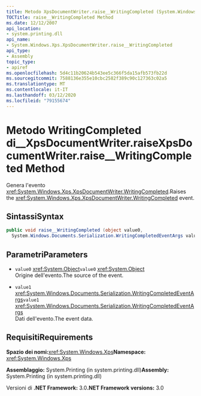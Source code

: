 ```yaml
---
title: Metodo XpsDocumentWriter.raise__WritingCompleted (System.Windows.Xps)
TOCTitle: raise__WritingCompleted Method
ms.date: 12/12/2007
api_location:
- system.printing.dll
api_name:
- System.Windows.Xps.XpsDocumentWriter.raise__WritingCompleted
api_type:
- Assembly
topic_type:
- apiref
ms.openlocfilehash: 5d4c11b20624b543ee5c366f5da15afb573fb22d
ms.sourcegitcommit: 7588136e355e10cbc2582f389c90c127363c02a5
ms.translationtype: MT
ms.contentlocale: it-IT
ms.lasthandoff: 03/12/2020
ms.locfileid: "79155674"
---
```

# <a name="xpsdocumentwriterraise__writingcompleted-method"></a><span data-ttu-id="f4d98-102">Metodo WritingCompleted di\_\_XpsDocumentWriter.raise</span><span class="sxs-lookup"><span data-stu-id="f4d98-102">XpsDocumentWriter.raise\_\_WritingCompleted Method</span></span>

<span data-ttu-id="f4d98-103">Genera l'evento <xref:System.Windows.Xps.XpsDocumentWriter.WritingCompleted>.</span><span class="sxs-lookup"><span data-stu-id="f4d98-103">Raises the <xref:System.Windows.Xps.XpsDocumentWriter.WritingCompleted> event.</span></span>

## <a name="syntax"></a><span data-ttu-id="f4d98-104">Sintassi</span><span class="sxs-lookup"><span data-stu-id="f4d98-104">Syntax</span></span>

```csharp
public void raise__WritingCompleted (object value0,
  System.Windows.Documents.Serialization.WritingCompletedEventArgs value1);
```

## <a name="parameters"></a><span data-ttu-id="f4d98-105">Parametri</span><span class="sxs-lookup"><span data-stu-id="f4d98-105">Parameters</span></span>

- <span data-ttu-id="f4d98-106">`value0` <xref:System.Object></span><span class="sxs-lookup"><span data-stu-id="f4d98-106">`value0` <xref:System.Object></span></span>  
  <span data-ttu-id="f4d98-107">Origine dell'evento.</span><span class="sxs-lookup"><span data-stu-id="f4d98-107">The source of the event.</span></span>

- <span data-ttu-id="f4d98-108">`value1`  <xref:System.Windows.Documents.Serialization.WritingCompletedEventArgs></span><span class="sxs-lookup"><span data-stu-id="f4d98-108">`value1`  <xref:System.Windows.Documents.Serialization.WritingCompletedEventArgs></span></span>  
  <span data-ttu-id="f4d98-109">Dati dell'evento.</span><span class="sxs-lookup"><span data-stu-id="f4d98-109">The event data.</span></span>

## <a name="requirements"></a><span data-ttu-id="f4d98-110">Requisiti</span><span class="sxs-lookup"><span data-stu-id="f4d98-110">Requirements</span></span>

<span data-ttu-id="f4d98-111">**Spazio dei nomi:**<xref:System.Windows.Xps></span><span class="sxs-lookup"><span data-stu-id="f4d98-111">**Namespace:** <xref:System.Windows.Xps></span></span>

<span data-ttu-id="f4d98-112">**Assemblaggio:** System.Printing (in system.printing.dll)</span><span class="sxs-lookup"><span data-stu-id="f4d98-112">**Assembly:** System.Printing (in system.printing.dll)</span></span>

<span data-ttu-id="f4d98-113">Versioni di **.NET Framework:** 3.0</span><span class="sxs-lookup"><span data-stu-id="f4d98-113">**.NET Framework versions:** 3.0</span></span>
